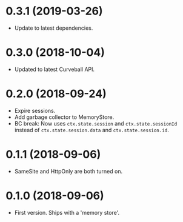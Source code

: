 0.3.1 (2019-03-26)
==================

* Update to latest dependencies.


0.3.0 (2018-10-04)
==================

* Updated to latest Curveball API.


0.2.0 (2018-09-24)
==================

* Expire sessions.
* Add garbage collector to MemoryStore.
* BC break: Now uses `ctx.state.session` and `ctx.state.sessionId` instead of
  `ctx.state.session.data` and `ctx.state.session.id`.


0.1.1 (2018-09-06)
==================

* SameSite and HttpOnly are both turned on.


0.1.0 (2018-09-06)
==================

* First version. Ships with a 'memory store'.
